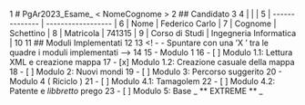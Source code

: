 1 # PgAr2023_Esame_ < NomeCognome >
2 ## Candidato
3
4 |					|					 	|
5 | -------------- 	| ------------------ 	|
6 | Nome 			| Federico Carlo 		|
7 | Cognome 		| Schettino	 			|
8 | Matricola 		| 741315 				|
9 | Corso di Studi 	| Ingegneria Informatica |
10
11 ## Moduli Implementati
12
13 <! - - Spuntare con una ’X ’ tra le quadre i moduli implementati -->
14
15 - Modulo 1
16 - [ ] Modulo 1.1: Lettura XML e creazione mappa
17 - [x] Modulo 1.2: Creazione casuale della mappa
18 - [ ] Modulo 2: Nuovi mondi
19 - [ ] Modulo 3: Percorso suggerito
20 - Modulo 4 ( Riciclo )
21 - [ ] Modulo 4.1: Tamagolem
22 - [ ] Modulo 4.2: Patente e _libbretto_ prego
23 - [ ] Modulo 5: Base _ ** EXTREME ** _